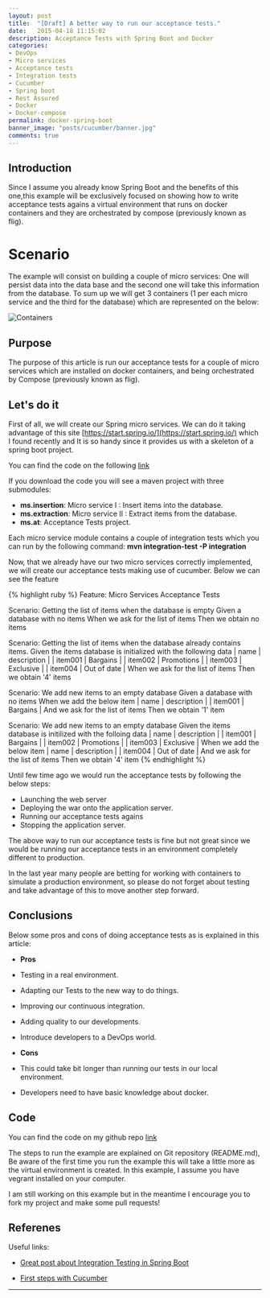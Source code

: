 ```yaml
---
layout: post
title:  "[Draft] A better way to run our acceptance tests."
date:   2015-04-18 11:15:02
description: Acceptance Tests with Spring Boot and Docker
categories:
- DevOps
- Micro services
- Acceptance tests
- Integration tests
- Cucumber
- Spring boot
- Rest Assured
- Docker
- Docker-compose
permalink: docker-spring-boot
banner_image: "posts/cucumber/banner.jpg"
comments: true
---
```


## Introduction

Since I assume you already know Spring Boot and the benefits of this one,this example will be exclusively focused on showing how to write acceptance tests agains a virtual environment that runs on docker containers and they are orchestrated by compose (previously known as flig).

# Scenario

The example will consist on building a couple of micro services: One will persist data into the data base and the second one will take this information from the database. To sum up we will get 3 containers (1 per each micro service and the third for the database) which are represented on the below:

![Containers](http://localhost:4000/assets/images/posts/001/containers.png#img-responsive)

## Purpose

The purpose of this article is run our acceptance tests for a couple of micro services which are installed on docker containers, and being orchestrated by Compose (previously known as flig).


## Let's do it

First of all, we will create our Spring micro services. We can do it taking advantage of this site [https://start.spring.io/](https://start.spring.io/) which I found recently and It is so handy since it provides us with a skeleton of a spring boot project.

You can find the code on the following [link](http://www.wesovilabs.com/microservice-docker-compose/)

If you download the code you will see a maven project with three submodules:

  * **ms.insertion**: Micro service I : Insert items into the database.
  * **ms.extraction**: Micro service II : Extract items from the database.
  * **ms.at**: Acceptance Tests project.

Each micro service module contains a couple of integration tests which you can run by the following command: **mvn integration-test -P integration**


Now, that we already have our two micro services correctly implemented, we will create our acceptance tests making use of cucumber. Below we can see the feature

{% highlight ruby %}
Feature: Micro Services Acceptance Tests

Scenario: Getting the list of items when the database is empty
  Given a database with no items
  When we ask for the list of items
  Then we obtain no items

Scenario: Getting the list of items when the database already contains items.
  Given the items database is initialized with the following data
    | name 	| description		|
    | item001	| Bargains		|
    | item002	| Promotions	        |
    | item003	| Exclusive		|
    | item004	| Out of date	        |
  When we ask for the list of items
  Then we obtain '4' items

Scenario: We add new items to an empty database
  Given a database with no items
  When we add the below item
    | name    | description |
    | item001 | Bargains    |
  And we ask for the list of items
  Then we obtain '1' item

Scenario: We add new items to an empty database
  Given the items database is initilized with the folloing data
    | name 	| description		|
    | item001	| Bargains		|
    | item002	| Promotions		|
    | item003	| Exclusive		|
  When we add the below item
    | name 	 | description	|
    | item004	 | Out of date  |
  And we ask for the list of items
  Then we obtain '4' item
{% endhighlight %}

Until few time ago we would run the acceptance tests by following the below steps:

  *   Launching the web server
  *   Deploying the war onto the application server.
  *   Running our acceptance tests agains
  *   Stopping the application server.

The above way to run our acceptance tests is fine but not great since we would be running our acceptance tests in an environment completely different to production.

In the last year many people are betting for working with containers to simulate a production environment, so please do not forget about testing and take advantage of this to move another step forward.

## Conclusions
Below some pros and cons of doing acceptance tests as is explained in this article:

  *   **Pros**
  *   Testing in a real environment.
  *   Adapting our Tests to the new way to do things.
  *   Improving our continuous integration.
  *   Adding quality to our developments.
  *   Introduce developers to a DevOps world.


  * **Cons**
  *   This could take  bit longer than running our tests in our local environment.
  *   Developers need to have basic knowledge about docker.

## Code
You can find the code on my github repo [link](http://www.wesovilabs.com/microservice-docker-compose/)

The steps to run the example are explained on Git repository (README.md), Be aware of the first time you run the example this will take a little more as the virtual environment is created. In this example, I assume you have vegrant installed on your computer.

I am still working on this example but in the meantime I encourage you to fork my project and make some pull requests!

## Referenes
Useful links:

  *   [Great post about Integration Testing in Spring Boot](http://g00glen00b.be/spring-boot-rest-assured/)


  *   [First steps with Cucumber](http://www.hascode.com/2014/12/bdd-testing-with-cucumber-java-and-junit/)

___
